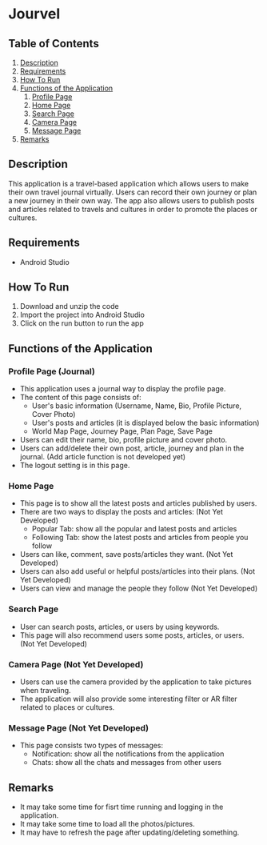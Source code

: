 # Jourvel

## Table of Contents
1. [Description](#description)
2. [Requirements](#requirements)
3. [How To Run](#howToRun)
4. [Functions of the Application](#functions)
    1. [Profile Page](#profilePage)
    2. [Home Page](#homePage)
    3. [Search Page](#searchPage)
    4. [Camera Page](#cameraPage)
    5. [Message Page](#messagePage)
4. [Remarks](#remarks)

## Description <a name="description"></a>

This application is a travel-based application which allows users to make their own travel journal virtually. Users can record their own journey or plan a new journey in their own way. The app also allows users to publish posts and articles related to travels and cultures in order to promote the places or cultures.

## Requirements <a name="requirements"></a>

* Android Studio

## How To Run <a name="howToRun"></a>

1. Download and unzip the code
2. Import the project into Android Studio
3. Click on the run button to run the app

## Functions of the Application <a name="functions"></a>

### Profile Page (Journal) <a name="profilePage"></a>

* This application uses a journal way to display the profile page.
* The content of this page consists of:
  - User's basic information (Username, Name, Bio, Profile Picture, Cover Photo)
  - User's posts and articles (it is displayed below the basic information)
  - World Map Page, Journey Page, Plan Page, Save Page
* Users can edit their name, bio, profile picture and cover photo.
* Users can add/delete their own post, article, journey and plan in the journal. (Add article function is not developed yet)
* The logout setting is in this page.

### Home Page <a name="homePage"></a>

* This page is to show all the latest posts and articles published by users.
* There are two ways to display the posts and articles: (Not Yet Developed)
  - Popular Tab: show all the popular and latest posts and articles
  - Following Tab: show the latest posts and articles from people you follow
* Users can like, comment, save posts/articles they want. (Not Yet Developed)
* Users can also add useful or helpful posts/articles into their plans. (Not Yet Developed)
* Users can view and manage the people they follow (Not Yet Developed)

### Search Page <a name="searchPage"></a>

* User can search posts, articles, or users by using keywords.
* This page will also recommend users some posts, articles, or users. (Not Yet Developed)

### Camera Page (Not Yet Developed) <a name="cameraPage"></a>

* Users can use the camera provided by the application to take pictures when traveling.
* The application will also provide some interesting filter or AR filter related to places or cultures.

### Message Page (Not Yet Developed) <a name="messagePage"></a>

* This page consists two types of messages:
  - Notification: show all the notifications from the application
  - Chats: show all the chats and messages from other users

## Remarks <a name="remarks"></a>

* It may take some time for fisrt time running and logging in the application.
* It may take some time to load all the photos/pictures.
* It may have to refresh the page after updating/deleting something.
